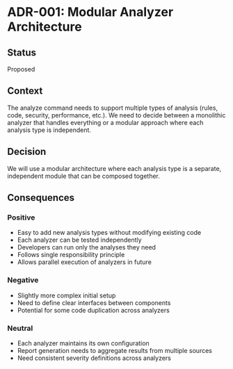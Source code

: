 # ADR-001: Modular Analyzer Architecture

## Status
Proposed

## Context
The analyze command needs to support multiple types of analysis (rules, code, security, performance, etc.). We need to decide between a monolithic analyzer that handles everything or a modular approach where each analysis type is independent.

## Decision
We will use a modular architecture where each analysis type is a separate, independent module that can be composed together.

## Consequences

### Positive
- Easy to add new analysis types without modifying existing code
- Each analyzer can be tested independently
- Developers can run only the analyses they need
- Follows single responsibility principle
- Allows parallel execution of analyzers in future

### Negative
- Slightly more complex initial setup
- Need to define clear interfaces between components
- Potential for some code duplication across analyzers

### Neutral
- Each analyzer maintains its own configuration
- Report generation needs to aggregate results from multiple sources
- Need consistent severity definitions across analyzers